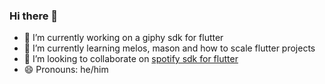 ### Hi there 👋

<!--
**brim-borium/brim-borium** is a ✨ _special_ ✨ repository because its `README.md` (this file) appears on your GitHub profile.

Here are some ideas to get you started:

-->


- 🔭 I’m currently working on a giphy sdk for flutter
- 🌱 I’m currently learning melos, mason and how to scale flutter projects
- 👯 I’m looking to collaborate on [spotify sdk for flutter](https://pub.dev/packages/spotify_sdk)
- 😄 Pronouns: he/him
